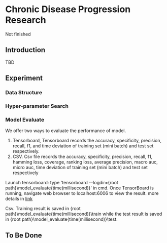 # Chronic Disease Progression Research
Not finished
## Introduction
TBD
## Experiment
### Data Structure
### Hyper-parameter Search

### Model Evaluate
We offer two ways to evaluate the performance of model.
1. Tensorboard, Tensorboard records the accuracy, specificity, precision, recall, f1, and time deviation of training 
set (mini batch) and test set respectively.
2. CSV. Csv file records the accuracy, specificity, precision, recall, f1, hamming loss, coverage, ranking loss, 
average precision, macro auc, micro auc, time deviation of training set (mini batch) and test set respectively

Launch tensorboard: type 'tensorboard --logdir={root path}\model_evaluate\{time(millisecond)}' in cmd. Once TensorBoard 
is running, navigate web browser to localhost:6006 to view the result. more details in [link](https://www.tensorflow.org/guide/summaries_and_tensorboard)

Csv. Training result is saved in {root path}\model_evaluate\{time(millisecond)}\train while the test result is saved 
in {root path}\model_evaluate\{time(millisecond)}\test. 
## To Be Done
